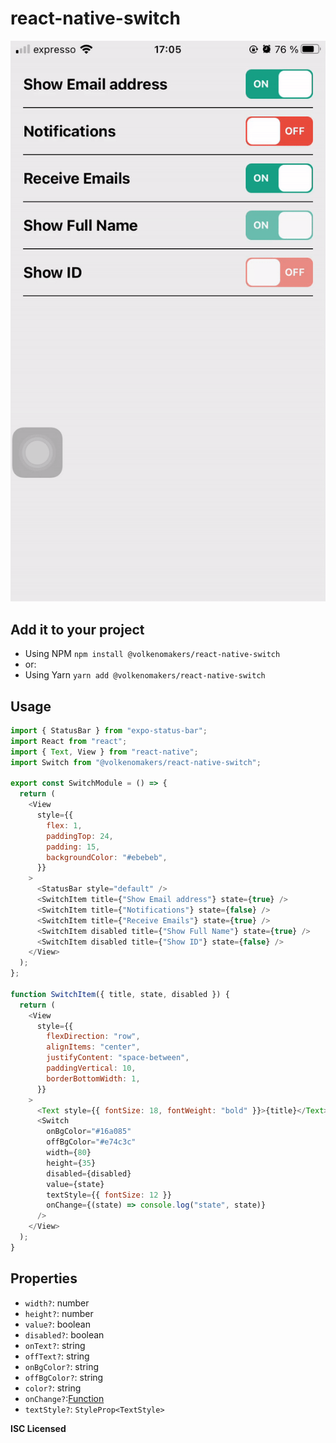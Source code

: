 # react-native-switch

![Single select](https://raw.githubusercontent.com/VolkenoMakers/react-native-switch/files/demo.gif)

## Add it to your project

- Using NPM
  `npm install @volkenomakers/react-native-switch`
- or:
- Using Yarn
  `yarn add @volkenomakers/react-native-switch`

## Usage

```javascript
import { StatusBar } from "expo-status-bar";
import React from "react";
import { Text, View } from "react-native";
import Switch from "@volkenomakers/react-native-switch";

export const SwitchModule = () => {
  return (
    <View
      style={{
        flex: 1,
        paddingTop: 24,
        padding: 15,
        backgroundColor: "#ebebeb",
      }}
    >
      <StatusBar style="default" />
      <SwitchItem title={"Show Email address"} state={true} />
      <SwitchItem title={"Notifications"} state={false} />
      <SwitchItem title={"Receive Emails"} state={true} />
      <SwitchItem disabled title={"Show Full Name"} state={true} />
      <SwitchItem disabled title={"Show ID"} state={false} />
    </View>
  );
};

function SwitchItem({ title, state, disabled }) {
  return (
    <View
      style={{
        flexDirection: "row",
        alignItems: "center",
        justifyContent: "space-between",
        paddingVertical: 10,
        borderBottomWidth: 1,
      }}
    >
      <Text style={{ fontSize: 18, fontWeight: "bold" }}>{title}</Text>
      <Switch
        onBgColor="#16a085"
        offBgColor="#e74c3c"
        width={80}
        height={35}
        disabled={disabled}
        value={state}
        textStyle={{ fontSize: 12 }}
        onChange={(state) => console.log("state", state)}
      />
    </View>
  );
}
```

## Properties

- `width?`: number
- `height?`: number
- `value?`: boolean
- `disabled?`: boolean
- `onText?`: string
- `offText?`: string
- `onBgColor?`: string
- `offBgColor?`: string
- `color?`: string
- `onChange?`:[Function](https://github.com/VolkenoMakers/react-native-switch/blob/a5dab28377e1be12cbb71463662363dc83eaaf95/src/lib/switch.tsx#L19)
- `textStyle?`: `StyleProp<TextStyle>`

**ISC Licensed**
